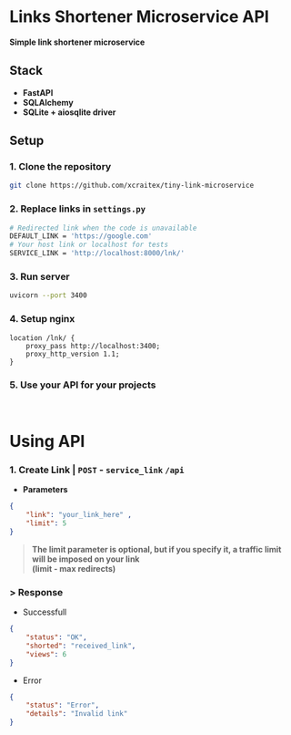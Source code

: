 # Links Shortener Microservice API

**Simple link shortener microservice**

## Stack
- **FastAPI**
- **SQLAlchemy**
- **SQLite + aiosqlite driver**

## Setup

### 1. Clone the repository

```bash
git clone https://github.com/xcraitex/tiny-link-microservice
```

### 2. Replace links in `settings.py`

```bash
# Redirected link when the code is unavailable
DEFAULT_LINK = 'https://google.com'
# Your host link or localhost for tests
SERVICE_LINK = 'http://localhost:8000/lnk/'
```

### 3. Run server

```bash
uvicorn --port 3400  
```

### 4. Setup nginx 

```nginx
location /lnk/ {
    proxy_pass http://localhost:3400;
    proxy_http_version 1.1;
}
```

### 5. Use your API for your projects
<br>

# Using API

### 1. Create Link | `POST` - `service_link` `/api`

- **Parameters**

```json
{
    "link": "your_link_here" ,
    "limit": 5
}
```
  
> **The limit parameter is optional, but if you specify it, a traffic limit will be imposed on your link   
> (limit - max redirects)**

###  > Response

- Successfull

```json
{
    "status": "OK",
    "shorted": "received_link",
    "views": 6
}
```

- Error

```json
{
    "status": "Error",
    "details": "Invalid link"
}
```